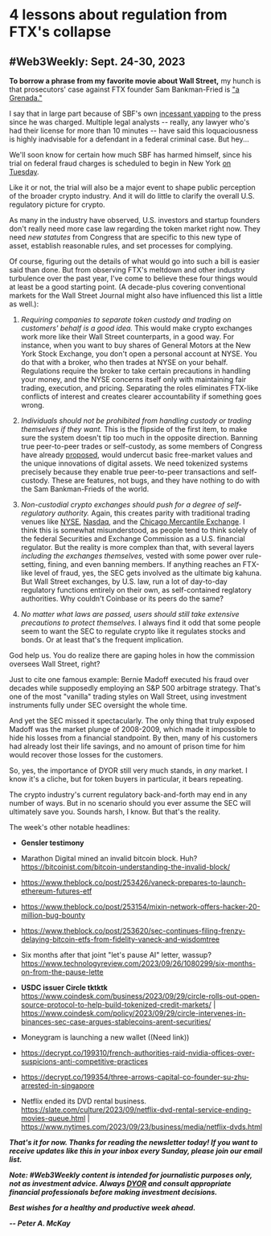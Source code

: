 # 4 lessons about regulation from FTX's collapse
## #Web3Weekly: Sept. 24-30, 2023

<!-- Remember: Keep it to ~400 words! -->

**To borrow a phrase from my favorite movie about Wall Street,** my hunch is that prosecutors' case against FTX founder Sam Bankman-Fried is ["a Grenada."](https://www.youtube.com/watch?v=OA2diI3zRso)

I say that in large part because of SBF's own [incessant yapping](https://www.washingtonpost.com/technology/2023/10/01/sam-bankman-fried-trial-ftx/?itid=mr_technology_1) to the press since he was charged. Multiple legal analysts -- really, any lawyer who's had their license for more than 10 minutes -- have said this loquaciousness is highly inadvisable for a defendant in a federal criminal case. But hey...

We'll soon know for certain how much SBF has harmed himself, since his trial on federal fraud charges is scheduled to begin in New York [on Tuesday](https://www.nbcnews.com/business/business-news/sam-bankman-fried-ftx-trial-begins-tuesday-what-know-rcna117591).

Like it or not, the trial will also be a major event to shape public perception of the broader crypto industry. And it will do little to clarify the overall U.S. regulatory picture for crypto.

As many  in the industry have observed, U.S. investors and startup founders don't really need more case law regarding the token market right now. They need *new statutes* from Congress that are specific to this new type of asset, establish reasonable rules, and set processes for complying.

Of course, figuring out the details of what would go into such a bill is easier said than done. But from observing FTX's meltdown and other industry turbulence over the past year, I've come to believe these four things would at least be a good starting point. (A decade-plus covering conventional markets for the Wall Street Journal might also have influenced this list a little as well.):

1. *Requiring companies to separate token custody and trading on customers' behalf is a good idea.* This would make crypto exchanges work more like their Wall Street counterparts, in a good way. For instance, when you want to buy shares of General Motors at the New York Stock Exchange, you don't open a personal account at NYSE. You do that with a broker, who then trades at NYSE on your behalf. Regulations require the broker to take certain precautions in handling your money, and the NYSE concerns itself only with maintaining fair trading, execution, and pricing. Separating the roles eliminates FTX-like conflicts of interest and creates clearer accountability if something goes wrong.

2. *Individuals should not be prohibited from handling custody or trading themselves if they want.* This is the flipside of the first item, to make sure the system doesn't tip too much in the opposite direction. Banning true peer-to-peer trades or self-custody, as some members of Congress have already [proposed](https://decrypt.co/117221/senator-warren-crypto-bill-kyc-self-custody-wallets), would undercut basic free-market values and the unique innovations of digital assets. We need tokenized systems precisely because they enable true peer-to-peer transactions and self-custody. These are features, not bugs, and they have nothing to do with the Sam Bankman-Frieds of the world.

3. *Non-custodial crypto exchanges should push for a degree of self-regulatory authority.* Again, this creates parity with traditional trading venues like [NYSE](https://www.nyse.com/regulation), [Nasdaq](https://listingcenter.nasdaq.com/Show_Doc.aspx?File=market_regulation.html), and the [Chicago Mercantile Exchange](https://www.cmegroup.com/market-regulation.html). I think this is somewhat misunderstood, as people tend to think solely of the federal Securities and Exchange Commission as a U.S. financial regulator. But the reality is more complex than that, with several layers *including the exchanges themselves,* vested with some power over rule-setting, fining, and even banning members. If anything reaches an FTX-like level of fraud, yes, the SEC gets involved as the ultimate big kahuna. But Wall Street exchanges, by U.S. law, run a lot of day-to-day regulatory functions entirely on their own, as self-contained reglatory authorities. Why couldn't Coinbase or its peers do the same?  

4. *No matter what laws are passed, users should still take extensive precautions to protect themselves.* I always find it odd that some people seem to want the SEC to regulate crypto like it regulates stocks and bonds. Or at least that's the frequent implication.  

God help us. You do realize there are gaping holes in how the commission oversees Wall Street, right?

Just to cite one famous example: Bernie Madoff executed his fraud over decades while supposedly employing an S&P 500 arbitrage strategy. That's one of the most "vanilla" trading styles on Wall Street, using investment instruments fully under SEC oversight the whole time.

And yet the SEC missed it spectacularly. The only thing that truly exposed Madoff was the market plunge of 2008-2009, which made it impossible to hide his losses from a financial standpoint. By then, many of his customers had already lost their life savings, and no amount of prison time for him would recover those losses for the customers.

So, yes, the importance of DYOR still very much stands, in *any* market. I know it's a cliche, but for token buyers in particular, it bears repeating.

The crypto industry's current regulatory back-and-forth may end in any number of ways. But in no scenario should you ever assume the SEC will ultimately save you. Sounds harsh, I know. But that's the reality.

The week's other notable headlines:

- **Gensler testimony** <!--  Gensler testimony in Congress Wednesday. Search results: https://duckduckgo.com/?q=gensler+testimony&t=brave&ia=places | - Gensler testimony in Congress Wednesday ((Need link)) https://blockworks.co/news/gensler-testimony-pokemon-bitcoin - https://blockworks.co/news/bitcoin-etf-race-news- Gensler testimony in Congress Wednesday ((Need link)) https://blockworks.co/news/gensler-testimony-pokemon-bitcoin -->

- Marathon Digital mined an invalid bitcoin block. Huh? https://bitcoinist.com/bitcoin-understanding-the-invalid-block/

- https://www.theblock.co/post/253426/vaneck-prepares-to-launch-ethereum-futures-etf

- https://www.theblock.co/post/253154/mixin-network-offers-hacker-20-million-bug-bounty

- https://www.theblock.co/post/253620/sec-continues-filing-frenzy-delaying-bitcoin-etfs-from-fidelity-vaneck-and-wisdomtree

- Six months after that joint "let's pause AI" letter, wassup? https://www.technologyreview.com/2023/09/26/1080299/six-months-on-from-the-pause-lette

- **USDC issuer Circle tktktk** https://www.coindesk.com/business/2023/09/29/circle-rolls-out-open-source-protocol-to-help-build-tokenized-credit-markets/ | https://www.coindesk.com/policy/2023/09/29/circle-intervenes-in-binances-sec-case-argues-stablecoins-arent-securities/

- Moneygram is launching a new wallet ((Need link))

- https://decrypt.co/199310/french-authorities-raid-nvidia-offices-over-suspicions-anti-competitive-practices

- https://decrypt.co/199354/three-arrows-capital-co-founder-su-zhu-arrested-in-singapore

- Netflix ended its DVD rental business. https://slate.com/culture/2023/09/netflix-dvd-rental-service-ending-movies-queue.html | https://www.nytimes.com/2023/09/23/business/media/netflix-dvds.html


<!-- Boilerplate needs re-working. This is version from last week... -->

_**That's it for now. Thanks for reading the newsletter today! If you want to receive updates like this in your inbox every Sunday, please join our email list.**_

_**Note: #Web3Weekly content is intended for journalistic purposes only, not as investment advice. Always [DYOR](https://www.urbandictionary.com/define.php?term=DYOR) and consult appropriate financial professionals before making investment decisions.**_

_**Best wishes for a healthy and productive week ahead.**_  

_**-- Peter A. McKay**_  
